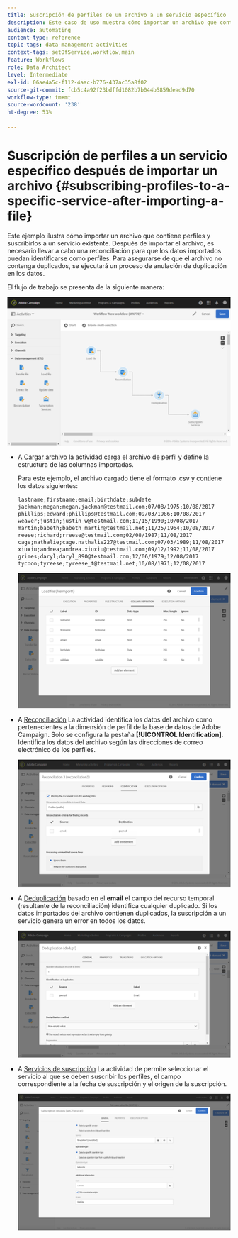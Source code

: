 ```yaml
---
title: Suscripción de perfiles de un archivo a un servicio específico
description: Este caso de uso muestra cómo importar un archivo que contiene perfiles y suscribirlos a un servicio existente.
audience: automating
content-type: reference
topic-tags: data-management-activities
context-tags: setOfService,workflow,main
feature: Workflows
role: Data Architect
level: Intermediate
exl-id: 06ae4a5c-f112-4aac-b776-437ac35a8f02
source-git-commit: fcb5c4a92f23bdffd1082b7b044b5859dead9d70
workflow-type: tm+mt
source-wordcount: '238'
ht-degree: 53%

---
```


# Suscripción de perfiles a un servicio específico después de importar un archivo {#subscribing-profiles-to-a-specific-service-after-importing-a-file}

Este ejemplo ilustra cómo importar un archivo que contiene perfiles y suscribirlos a un servicio existente. Después de importar el archivo, es necesario llevar a cabo una reconciliación para que los datos importados puedan identificarse como perfiles. Para asegurarse de que el archivo no contenga duplicados, se ejecutará un proceso de anulación de duplicación en los datos.

El flujo de trabajo se presenta de la siguiente manera:

![](assets/subscription_activity_example1.png)

* A [Cargar archivo](../../automating/using/load-file.md) la actividad carga el archivo de perfil y define la estructura de las columnas importadas.

   Para este ejemplo, el archivo cargado tiene el formato .csv y contiene los datos siguientes:

   ```
   lastname;firstname;email;birthdate;subdate
   jackman;megan;megan.jackman@testmail.com;07/08/1975;10/08/2017
   phillips;edward;phillips@testmail.com;09/03/1986;10/08/2017
   weaver;justin;justin_w@testmail.com;11/15/1990;10/08/2017
   martin;babeth;babeth_martin@testmail.net;11/25/1964;10/08/2017
   reese;richard;rreese@testmail.com;02/08/1987;11/08/2017
   cage;nathalie;cage.nathalie227@testmail.com;07/03/1989;11/08/2017
   xiuxiu;andrea;andrea.xiuxiu@testmail.com;09/12/1992;11/08/2017
   grimes;daryl;daryl_890@testmail.com;12/06/1979;12/08/2017
   tycoon;tyreese;tyreese_t@testmail.net;10/08/1971;12/08/2017
   ```

   ![](assets/subscription_activity_example2.png)

* A [Reconciliación](../../automating/using/reconciliation.md) La actividad identifica los datos del archivo como pertenecientes a la dimensión de perfil de la base de datos de Adobe Campaign. Solo se configura la pestaña **[!UICONTROL Identification]**. Identifica los datos del archivo según las direcciones de correo electrónico de los perfiles.

   ![](assets/subscription_activity_example3.png)

* A [Deduplicación](../../automating/using/deduplication.md) basado en el **email** el campo del recurso temporal (resultante de la reconciliación) identifica cualquier duplicado. Si los datos importados del archivo contienen duplicados, la suscripción a un servicio genera un error en todos los datos.

   ![](assets/subscription_activity_example5.png)

* A [Servicios de suscripción](../../automating/using/subscription-services.md) La actividad de permite seleccionar el servicio al que se deben suscribir los perfiles, el campo correspondiente a la fecha de suscripción y el origen de la suscripción.

   ![](assets/subscription_activity_example4.png)
